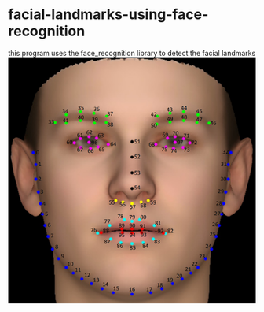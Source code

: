 # facial-landmarks-using-face-recognition

this program uses the face_recognition library to detect the facial landmarks
![](model.png)
